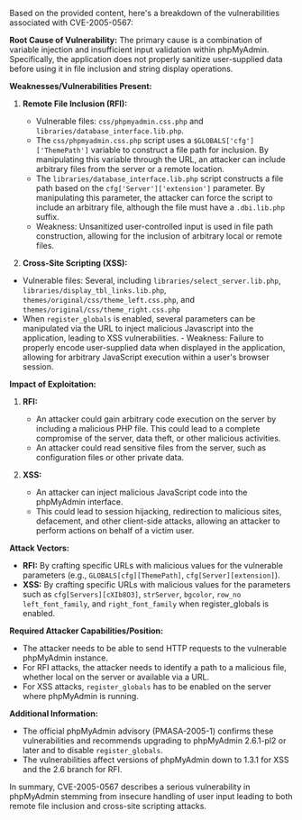 Based on the provided content, here's a breakdown of the vulnerabilities associated with CVE-2005-0567:

**Root Cause of Vulnerability:**
The primary cause is a combination of variable injection and insufficient input validation within phpMyAdmin. Specifically, the application does not properly sanitize user-supplied data before using it in file inclusion and string display operations.

**Weaknesses/Vulnerabilities Present:**
1. **Remote File Inclusion (RFI):**
   - Vulnerable files: `css/phpmyadmin.css.php` and `libraries/database_interface.lib.php`.
   - The `css/phpmyadmin.css.php` script uses a `$GLOBALS['cfg']['ThemePath']` variable to construct a file path for inclusion. By manipulating this variable through the URL, an attacker can include arbitrary files from the server or a remote location.
   - The `libraries/database_interface.lib.php` script constructs a file path based on the `cfg['Server']['extension']` parameter. By manipulating this parameter, the attacker can force the script to include an arbitrary file, although the file must have a `.dbi.lib.php` suffix.
   - Weakness: Unsanitized user-controlled input is used in file path construction, allowing for the inclusion of arbitrary local or remote files.

2.  **Cross-Site Scripting (XSS):**
   - Vulnerable files: Several, including `libraries/select_server.lib.php`, `libraries/display_tbl_links.lib.php`, `themes/original/css/theme_left.css.php`, and `themes/original/css/theme_right.css.php`
   - When `register_globals` is enabled, several parameters can be manipulated via the URL to inject malicious Javascript into the application, leading to XSS vulnerabilities.
    - Weakness: Failure to properly encode user-supplied data when displayed in the application, allowing for arbitrary JavaScript execution within a user's browser session.

**Impact of Exploitation:**
1.  **RFI:**
    - An attacker could gain arbitrary code execution on the server by including a malicious PHP file. This could lead to a complete compromise of the server, data theft, or other malicious activities.
    - An attacker could read sensitive files from the server, such as configuration files or other private data.

2.  **XSS:**
    - An attacker can inject malicious JavaScript code into the phpMyAdmin interface.
    - This could lead to session hijacking, redirection to malicious sites, defacement, and other client-side attacks, allowing an attacker to perform actions on behalf of a victim user.

**Attack Vectors:**
-  **RFI:** By crafting specific URLs with malicious values for the vulnerable parameters (e.g., `GLOBALS[cfg][ThemePath]`, `cfg[Server][extension]`).
-  **XSS:** By crafting specific URLs with malicious values for the parameters such as `cfg[Servers][cXIb8O3]`, `strServer`, `bgcolor`, `row_no` `left_font_family`, and `right_font_family` when register_globals is enabled.

**Required Attacker Capabilities/Position:**
-   The attacker needs to be able to send HTTP requests to the vulnerable phpMyAdmin instance.
-   For RFI attacks, the attacker needs to identify a path to a malicious file, whether local on the server or available via a URL.
-   For XSS attacks, `register_globals` has to be enabled on the server where phpMyAdmin is running.

**Additional Information:**
-   The official phpMyAdmin advisory (PMASA-2005-1) confirms these vulnerabilities and recommends upgrading to phpMyAdmin 2.6.1-pl2 or later and to disable `register_globals`.
-   The vulnerabilities affect versions of phpMyAdmin down to 1.3.1 for XSS and the 2.6 branch for RFI.

In summary, CVE-2005-0567 describes a serious vulnerability in phpMyAdmin stemming from insecure handling of user input leading to both remote file inclusion and cross-site scripting attacks.